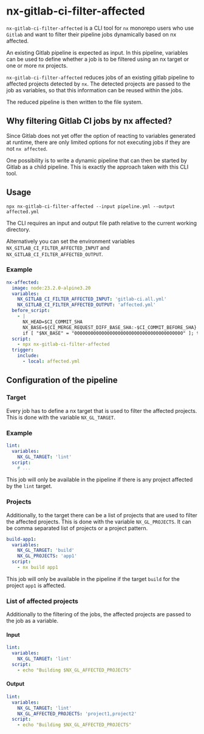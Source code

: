 # nx-gitlab-ci-filter-affected
`nx-gitlab-ci-filter-affected` is a CLI tool for `nx` monorepo users who use `Gitlab` and want to filter their pipeline jobs dynamically based on nx affected.

An existing Gitlab pipeline is expected as input. In this pipeline, variables can be used to define whether a job is to be filtered using an nx target or one or more nx projects.

`nx-gitlab-ci-filter-affected` reduces jobs of an existing gitlab pipeline to affected projects detected by `nx`.
The detected projects are passed to the job as variables, so that this information can be reused within the jobs.

The reduced pipeline is then written to the file system.

## Why filtering Gitlab CI jobs by nx affected?

Since Gitlab does not yet offer the option of reacting to variables generated at runtime, there are only limited options for not executing jobs if they are not `nx affected`.

One possibility is to write a dynamic pipeline that can then be started by Gitlab as a child pipeline. This is exactly the approach taken with this CLI tool.

## Usage

`npx nx-gitlab-ci-filter-affected --input pipeline.yml --output affected.yml`

The CLI requires an input and output file path relative to the current working directory.

Alternatively you can set the environment variables `NX_GITLAB_CI_FILTER_AFFECTED_INPUT` and `NX_GITLAB_CI_FILTER_AFFECTED_OUTPUT`.

### Example

```yaml
nx-affected:
  image: node:23.2.0-alpine3.20
  variables:
    NX_GITLAB_CI_FILTER_AFFECTED_INPUT: 'gitlab-ci.all.yml'
    NX_GITLAB_CI_FILTER_AFFECTED_OUTPUT: 'affected.yml'
  before_script:
    - |
      NX_HEAD=$CI_COMMIT_SHA
      NX_BASE=${CI_MERGE_REQUEST_DIFF_BASE_SHA:-$CI_COMMIT_BEFORE_SHA}
      if [ "$NX_BASE" = "0000000000000000000000000000000000000000" ]; then NX_BASE="origin/$CI_DEFAULT_BRANCH"; fi;
  script:
    - npx nx-gitlab-ci-filter-affected
  trigger:
    include:
      - local: affected.yml
```

## Configuration of the pipeline

### Target
Every job has to define a nx target that is used to filter the affected projects.
This is done with the variable `NX_GL_TARGET`.

### Example
```yaml
lint:
  variables:
    NX_GL_TARGET: 'lint'
  script:
    # ...
```

This job will only be available in the pipeline if there is any project affected by the `lint` target.


### Projects
Additionally, to the target there can be a list of projects that are used to filter the affected projects.
This is done with the variable `NX_GL_PROJECTS`. It can be comma separated list of projects or a project pattern. 
```yaml
build-app1:
  variables:
    NX_GL_TARGET: 'build'
    NX_GL_PROJECTS: 'app1'
  script:
    - nx build app1
```

This job will only be available in the pipeline if the target `build` for the project `app1` is affected.

### List of affected projects

Additionally to the filtering of the jobs, the affected projects are passed to the job as a variable.
#### Input
```yaml
lint:
  variables:
    NX_GL_TARGET: 'lint'
  script:
    - echo "Building $NX_GL_AFFECTED_PROJECTS"
```

#### Output
```yaml
lint:
  variables:
    NX_GL_TARGET: 'lint'
    NX_GL_AFFECTED_PROJECTS: 'project1,project2'
  script:
    - echo "Building $NX_GL_AFFECTED_PROJECTS"
```
